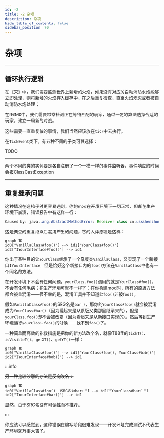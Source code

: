 ```yaml
---
id: -2
title: -2 杂项
description: 杂项
hide_table_of_contents: false
sidebar_position: 70
---
```


# 杂项

---

## 循环执行逻辑

在《灭》中，我们需要监测世界上新增的火焰，如果没有对应的自动消防水炮能够立即处理，则将新增的火焰存入缓存中，在之后重复检查，直至火焰熄灭或者被自动消防水炮处理；

在R6MS中，我们需要常常检测正在等待匹配的玩家，通过一定的算法选择合适的玩家，建立一局新的对战。

这些需要一直重复做的事情，我们当然应该放在`tick`中去执行。

在`TickEvent`类下，有五种不同的子类可供选择：

TODO

---

两个不同的类的实例要是各自注册了一个一模一样的事件监听器，事件响应的时候会报ClassCastException

---

## 重复继承问题

这种情况在造轮子时更容易遇到。你的mod在开发环境下一切正常，但却在生产环境下崩溃，错误报告中有这样一行：

```java
Caused by: java.lang.AbstractMethodError: Receiver class cn.ussshenzhou.t88.gui.widegt.TButton does not define or inherit an implementation of the resolved method 'abstract int getX()' of interface cn.ussshenzhou.t88.gui.widegt.TWidget.
```

这是典型的重复继承后混淆产生的问题，它的大体原理是这样：

~~~mermaid
graph TD
id0["VanillaClass#foo()"] --> id1["YourClass#foo()"]
id2["IYourInterface#foo()"] --> id1
~~~

你出于某种目的让`YourClass`继承了一个原版类`VanillaClass`，又实现了一个新接口`IYourInterface`，但是恰好这个新接口内的`foo()`方法在`VanillaClass`中也有一个同名的方法。

在开发环境下不会有任何问题，`yourClass.foo()`调用的就是`YourClass#foo()`，不会有任何毛病；在生产环境可就不一样了：在你构建mod时，所有的原版方法都会被重混淆——很不幸的是，混淆工具并不知道此`foo()`非彼`foo()`。

假如`VanillaClass#foo()`的SRG名是`bar()`，那你的`YourClass#foo()`就会被混淆成为`YourClass#bar()`（因为看起来是从原版父类那里继承来的），但是`yourClass.foo()`却不会被改变（因为看起来是从新接口实现的）。然后等到生产环境运行`yourClass.foo()`的时候——找不到`foo()`了。

一种简单而高效的补救措施是把你的新方法改个名，就像T88里的`tickT()`、`isVisibleT()`、`getXT()`、`getYT()`一样：

~~~mermaid
graph TD
id0["VanillaClass#foo()"] --> id1["YourClass#foo(), YourClass#bob()"]
id2["IYourInterface#bob()"] --> id1
~~~

:::info

~~另一种比较沙雕的办法是反向改名：~~

~~~mermaid
graph TD
id0["VanillaClass#foo() （SRG名为bar）"] --> id1["YourClass#bar()"]
id2["IYourInterface#bar()"] --> id1
~~~

显然，由于SRG名没有可读性而不推荐。

:::

你应该可以感觉到，这种错误在编写阶段很难发现——开发环境完成测试不代表生产环境就万事大吉了。
